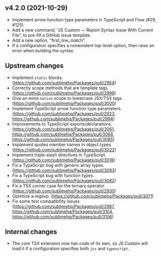 v4.2.0 (2021-10-29)
-------------------

- Implement arrow function type parameters in TypeScript and Flow (#29, #125).
- Add a new command, “JS Custom — Report Syntax Issue With Current File”, to pre-fill a GitHub issue template.
- Add a new option, “first_line_match”.
- If a configuration specifies a nonexistent top-level option, then raise an error when building the syntax.

## Upstream changes

- Implement `static` blocks. (https://github.com/sublimehq/Packages/pull/2954)
- Correctly scope methods that are template tags. (https://github.com/sublimehq/Packages/pull/2998)
- Give an extra `native` scope to lowercase JSX/TSX tags. (https://github.com/sublimehq/Packages/pull/3000)
- Implement TypeScript arrow function type parameters. (https://github.com/sublimehq/Packages/pull/2923, https://github.com/sublimehq/Packages/pull/2994)
- Improvements to TypeScript exports/declarations. (https://github.com/sublimehq/Packages/pull/3061, https://github.com/sublimehq/Packages/pull/3068, https://github.com/sublimehq/Packages/pull/3085)
- Implement quotes member names in object types. (https://github.com/sublimehq/Packages/pull/3022)
- Implement triple-slash directives in TypeScript. (https://github.com/sublimehq/Packages/pull/3018)
- Fix a TypeScript bug with generic array types. (https://github.com/sublimehq/Packages/pull/3063)
- Fix a TypeScript bug with function types. (https://github.com/sublimehq/Packages/pull/3062)
- Fix a TSX corner case for the ternary operator. (https://github.com/sublimehq/Packages/pull/2930)
- Optimize a regexp. (https://github.com/sublimehq/Packages/pull/3071)
- Fix some test compatibility issues. (https://github.com/sublimehq/Packages/pull/2987, https://github.com/sublimehq/Packages/pull/3104, https://github.com/sublimehq/Packages/pull/3106)

## Internal changes

- The core TSX extension now has code of its own, so JS Custom will load it if a configuration specifies both `jsx` and `typescript`.
